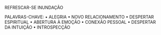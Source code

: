 REFRESCAR-SE
INUNDAÇÃO

PALAVRAS-CHAVE:
• ALEGRIA
• NOVO RELACIONAMENTO
• DESPERTAR ESPIRITUAL
• ABERTURA À EMOÇÃO
• CONEXÃO PESSOAL
• DESPERTAR DA INTUIÇÃO
• INTROSPECÇÃO